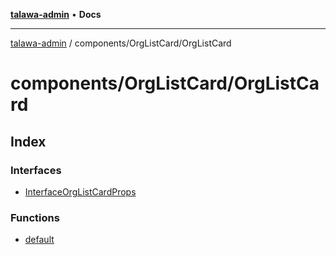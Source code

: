 [**talawa-admin**](../../../README.md) • **Docs**

***

[talawa-admin](../../../modules.md) / components/OrgListCard/OrgListCard

# components/OrgListCard/OrgListCard

## Index

### Interfaces

- [InterfaceOrgListCardProps](interfaces/InterfaceOrgListCardProps.md)

### Functions

- [default](functions/default.md)
